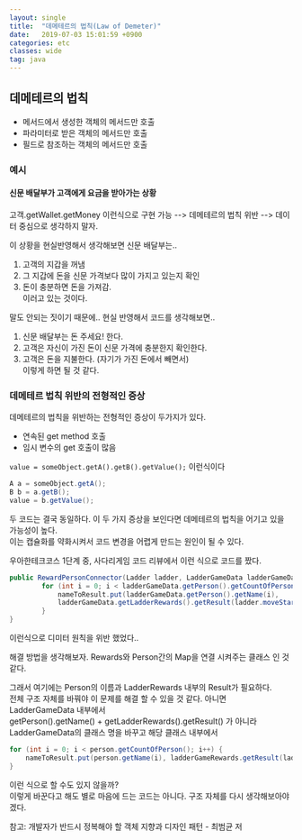 ```yaml
---
layout: single
title:  "데메테르의 법칙(Law of Demeter)"
date:   2019-07-03 15:01:59 +0900
categories: etc
classes: wide
tag: java
---
```


## 데메테르의 법칙

-   메서드에서 생성한 객체의 메서드만 호출
-   파라미터로 받은 객체의 메서드만 호출
-   필드로 참조하는 객체의 메서드만 호출

### 예시

#### 신문 배달부가 고객에게 요금을 받아가는 상황

고객.getWallet.getMoney 이런식으로 구현 가능 --> 데메테르의 법칙 위반 --> 데이터 중심으로 생각하지 말자.

이 상황을 현실반영해서 생각해보면 신문 배달부는..

1.  고객의 지갑을 꺼냄
2.  그 지갑에 돈을 신문 가격보다 많이 가지고 있는지 확인
3.  돈이 충분하면 돈을 가져감.  
    이러고 있는 것이다.

말도 안되는 짓이기 때문에.. 현실 반영해서 코드를 생각해보면..

1.  신문 배달부는 돈 주세요! 한다.
2.  고객은 자신이 가진 돈이 신문 가격에 충분한지 확인한다.
3.  고객은 돈을 지불한다. (자기가 가진 돈에서 빼면서)  
    이렇게 하면 될 것 같다.

### 데메테르 법칙 위반의 전형적인 증상

데메테르의 법칙을 위반하는 전형적인 증상이 두가지가 있다.

-   연속된 get method 호출
-   임시 변수의 get 호출이 많음

`value = someObject.getA().getB().getValue();` 이런식이다

```java
A a = someObject.getA();
B b = a.getB();
value = b.getValue();
```

두 코드는 결국 동일하다. 이 두 가지 증상을 보인다면 데메테르의 법칙을 어기고 있을 가능성이 높다.  
이는 캡슐화를 약화시켜서 코드 변경을 어렵게 만드는 원인이 될 수 있다.

우아한테크코스 1단계 중, 사다리게임 코드 리뷰에서 이런 식으로 코드를 짰다.

```java
public RewardPersonConnector(Ladder ladder, LadderGameData ladderGameData) {
        for (int i = 0; i < ladderGameData.getPerson().getCountOfPerson(); i++) {
            nameToResult.put(ladderGameData.getPerson().getName(i), 
            ladderGameData.getLadderRewards().getResult(ladder.moveStartToEnd(i + 1) - 1));
        }
}
```

이런식으로 디미터 원칙을 위반 했었다..

해결 방법을 생각해보자. Rewards와 Person간의 Map을 연결 시켜주는 클래스 인 것 같다.

그래서 여기에는 Person의 이름과 LadderRewards 내부의 Result가 필요하다.  
전체 구조 자체를 바꿔야 이 문제를 해결 할 수 있을 것 같다. 아니면 LadderGameData 내부에서  
getPerson().getName() + getLadderRewards().getResult() 가 아니라  
LadderGameData의 클래스 명을 바꾸고 해당 클래스 내부에서

```java
for (int i = 0; i < person.getCountOfPerson(); i++) {
    nameToResult.put(person.getName(i), ladderGameRewards.getResult(ladder.moveStartToEnd(i + 1) - 1));
}
```

이런 식으로 할 수도 있지 않을까?  
이렇게 바꾼다고 해도 별로 마음에 드는 코드는 아니다. 구조 자체를 다시 생각해보아야 겠다.

참고: 개발자가 반드시 정복해야 할 객체 지향과 디자인 패턴 - 최범균 저